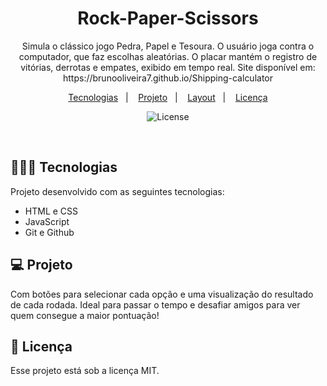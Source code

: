 <h1 align="center"> Rock-Paper-Scissors </h1>

<p align="center">
Simula o clássico jogo Pedra, Papel e Tesoura. O usuário joga contra o computador, que faz escolhas aleatórias. O placar mantém o registro de vitórias, derrotas e empates, exibido em tempo real. Site disponível em: https://brunooliveira7.github.io/Shipping-calculator
</p>

<p align="center">
  <a href="#-tecnologias">Tecnologias</a>&nbsp;&nbsp;&nbsp;|&nbsp;&nbsp;&nbsp;
  <a href="#-projeto">Projeto</a>&nbsp;&nbsp;&nbsp;|&nbsp;&nbsp;&nbsp;
  <a href="#-layout">Layout</a>&nbsp;&nbsp;&nbsp;|&nbsp;&nbsp;&nbsp;
  <a href="#memo-licença">Licença</a>
</p>

<p align="center">
  <img alt="License" src="">
</p>

<br>

## 🧑🏻‍💻 Tecnologias

Projeto desenvolvido com as seguintes tecnologias:

- HTML e CSS
- JavaScript
- Git e Github

## 💻 Projeto

Com botões para selecionar cada opção e uma visualização do resultado de cada rodada. Ideal para passar o tempo e desafiar amigos para ver quem consegue a maior pontuação!

## :memo: Licença

Esse projeto está sob a licença MIT.
